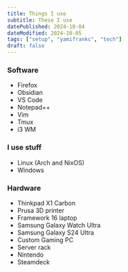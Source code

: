```yaml
---
title: Things I use
subtitle: These I use
datePublished: 2024-10-04
dateModified: 2024-10-05
tags: ["setup", "yamifrankc", "tech"]
draft: false
---
```



### Software

- Firefox
- Obsidian
- VS Code
- Notepad++
- Vim
- Tmux
- i3 WM


### I use stuff

- Linux (Arch and NixOS)
- Windows

### Hardware

- Thinkpad X1 Carbon
- Prusa 3D printer
- Framework 16 laptop
- Samsung Galaxy Watch Ultra
- Samsung Galaxy S24 Ultra
- Custom Gaming PC
- Server rack
- Nintendo
- Steamdeck